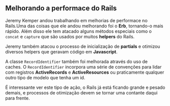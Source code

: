 ## Melhorando a performace do Rails

Jeremy Kemper andou trabalhando em melhorias de performace no Rails.Uma das coisas que ele andou melhorando foi o **Erb**, tornando-o mais rápido. Além disso ele tem atacado alguns métodos especiais como o `concat` e `capture` que são usados por muitos **helpers** do Rails.

Jeremy também atacou o processo de inicialização de **partials** e otimizou diversos helpers que geravam código em **Javascript**.

A classe `RecordIdentifier` também foi melhorada através do uso de caches. O `RecordIdentifier` incorpora uma série de convenções para lidar com registros **ActiveRecords** e **ActiveResources** ou praticamente qualquer outro tipo de modelo que tenha um id.

É interessante ver este tipo de ação, o Rails já está ficando grande e pesado demais, e processos de otimização devem se tornar uma contante daqui para frente.
